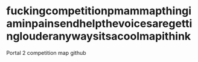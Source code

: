 # fuckingcompetitionpmammapthingiaminpainsendhelpthevoicesaregettinglouderanywaysitsacoolmapithink
Portal 2 competition map github

